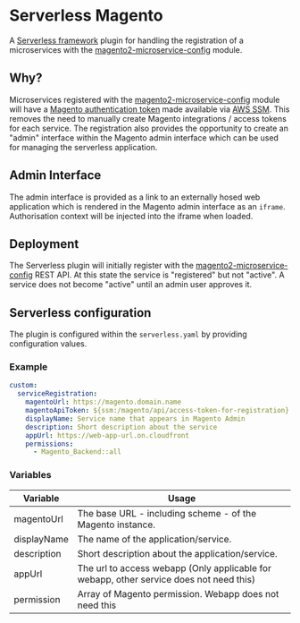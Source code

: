# Serverless Magento

A [Serverless framework](https://www.serverless.com) plugin for handling the registration of a microservices with the [magento2-microservice-config](https://bitbucket.org/aligent/magento2-microservice-config) module.

## Why?

Microservices registered with the [magento2-microservice-config](https://bitbucket.org/aligent/magento2-microservice-config) module will have a [Magento authentication token](https://devdocs.magento.com/guides/v2.4/get-started/authentication/gs-authentication-token.html) made available via [AWS SSM](https://docs.aws.amazon.com/systems-manager/latest/userguide/ssm-agent.html). This removes the need to manually create Magento integrations / access tokens for each service. The registration also provides the opportunity to create an "admin" interface within the Magento admin interface which can be used for managing the serverless application.

## Admin Interface

The admin interface is provided as a link to an externally hosed web application which is rendered in the Magento admin interface as an `iframe`. Authorisation context will be injected into the iframe when loaded.

## Deployment

The Serverless plugin will initially register with the [magento2-microservice-config](https://bitbucket.org/aligent/magento2-microservice-config) REST API. At this state the service is "registered" but not "active". A service does not become "active" until an admin user approves it.

## Serverless configuration

The plugin is configured within the `serverless.yaml` by providing configuration values.

### Example

```yaml
custom:
  serviceRegistration:
    magentoUrl: https://magento.domain.name
    magentoApiToken: ${ssm:/magento/api/access-token-for-registration}
    displayName: Service name that appears in Magento Admin
    description: Short description about the service
    appUrl: https://web-app-url.on.cloudfront
    permissions:
      - Magento_Backend::all
```

### Variables

| Variable    | Usage                                                                                   |
| ----------- | --------------------------------------------------------------------------------------- |
| magentoUrl  | The base URL - including scheme - of the Magento instance.                              |
| displayName | The name of the application/service.                                                    |
| description | Short description about the application/service.                                        |
| appUrl      | The url to access webapp (Only applicable for webapp, other service does not need this) |
| permission  | Array of Magento permission. Webapp does not need this                                  |
